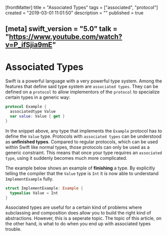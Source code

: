[frontMatter]
title = "Associated Types"
tags = ["associated", "protocol"]
created = "2019-03-01 11:01:50"
description = ""
published = true

[meta]
swift_version = "5.0"
talk = "https://www.youtube.com/watch?v=P_ifSjia9mE"
---

# Associated Types

Swift is a powerful language with a very powerful type system. Among the
features that define said type system are `associated types`. They can
be defined on a `protocol` to allow implementors of the `protocol` to
specialize certain types in a generic way:

``` Swift
protocol Example {
  associatedtype Value
  var value: Value { get }
}
```

In the snippet above, any type that implements the `Example` protocol
has to define the `Value` type. Protocols with `associated types` can be
understood as **unfinished types**. Compared to regular protocols, which
can be used within Swift like normal types, those protocols can only be
used as a generic constraint. This means that once your type requires an
`associated type`, using it suddenly becomes much more complicated.

The example below shows an example of ****finishing**** a type. By
explicitly telling the compiler that the `Value` type is `Int` it is now
able to understand `ImplementExample` fully.

``` Swift
struct ImplementExample: Example {
  typealias Value = Int
}
```

Associated types are useful for a certain kind of problems where
subclassing and composition does allow you to build the right kind of
abstractions. However, this is a seperate
topic. The topic of this article, on the other hand, is what to do when
you end up with associated types trouble.
